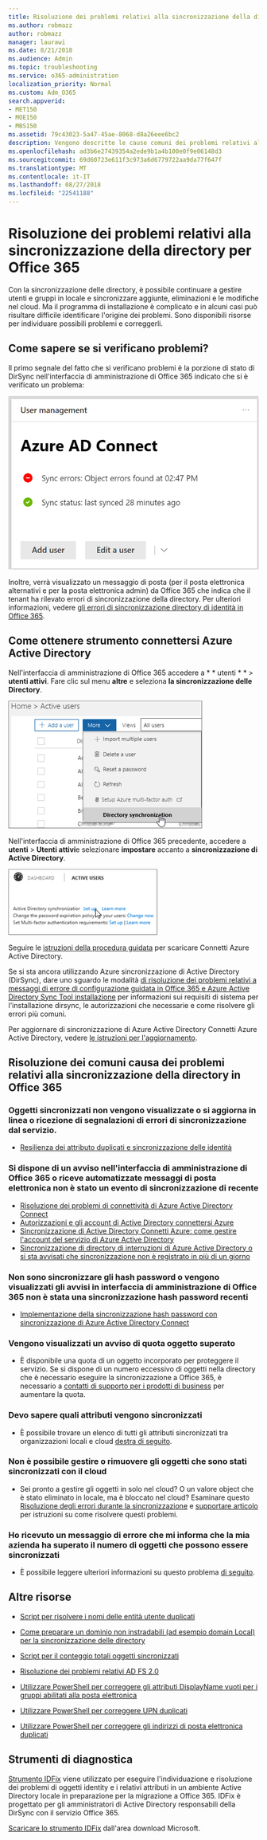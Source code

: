 ```yaml
---
title: Risoluzione dei problemi relativi alla sincronizzazione della directory per Office 365
ms.author: robmazz
author: robmazz
manager: laurawi
ms.date: 8/21/2018
ms.audience: Admin
ms.topic: troubleshooting
ms.service: o365-administration
localization_priority: Normal
ms.custom: Adm_O365
search.appverid:
- MET150
- MOE150
- MBS150
ms.assetid: 79c43023-5a47-45ae-8068-d8a26eee6bc2
description: Vengono descritte le cause comuni dei problemi relativi alla sincronizzazione della directory in Office 365 e vengono forniti alcuni metodi per risolverli.
ms.openlocfilehash: ad3b6e27439354a2ede9b1a4b100e0f9e06148d3
ms.sourcegitcommit: 69d60723e611f3c973a6d6779722aa9da77f647f
ms.translationtype: MT
ms.contentlocale: it-IT
ms.lasthandoff: 08/27/2018
ms.locfileid: "22541188"
---
```

# <a name="fixing-problems-with-directory-synchronization-for-office-365"></a>Risoluzione dei problemi relativi alla sincronizzazione della directory per Office 365

Con la sincronizzazione delle directory, è possibile continuare a gestire utenti e gruppi in locale e sincronizzare aggiunte, eliminazioni e le modifiche nel cloud. Ma il programma di installazione è complicato e in alcuni casi può risultare difficile identificare l'origine dei problemi. Sono disponibili risorse per individuare possibili problemi e correggerli.
  
## <a name="how-do-i-know-if-something-is-wrong"></a>Come sapere se si verificano problemi?

Il primo segnale del fatto che si verificano problemi è la porzione di stato di DirSync nell'interfaccia di amministrazione di Office 365 indicato che si è verificato un problema:
  
![Lo stato di DirSync affiancate nella visualizzazione Anteprima di amministrazione centrale](media/060006e9-de61-49d5-8979-e77cda198e71.png)
  
Inoltre, verrà visualizzato un messaggio di posta (per il posta elettronica alternativi e per la posta elettronica admin) da Office 365 che indica che il tenant ha rilevato errori di sincronizzazione della directory. Per ulteriori informazioni, vedere [gli errori di sincronizzazione directory di identità in Office 365](identify-directory-synchronization-errors.md).
  
## <a name="how-do-i-get-azure-active-directory-connect-tool"></a>Come ottenere strumento connettersi Azure Active Directory

Nell'interfaccia di amministrazione di Office 365 accedere a * * utenti * * \> **utenti attivi**. Fare clic sul menu **altre** e seleziona **la sincronizzazione delle Directory**. 
  
![Nel menu di più, scegliere la sincronizzazione delle Directory](media/dc6669e5-c01b-471e-9cdf-04f5d44e1c4b.png)
  
Nell'interfaccia di amministrazione di Office 365 precedente, accedere a **utenti** \> **Utenti attivi**e selezionare **impostare** accanto a **sincronizzazione di Active Directory**. 
  
![Scegli Configura accanto a sincronizzazione di Active Directory](media/bd95492b-d65e-4072-a6ee-e562f5f566c3.png)
  
Seguire le [istruzioni della procedura guidata](set-up-directory-synchronization.md) per scaricare Connetti Azure Active Directory. 
  
Se si sta ancora utilizzando Azure sincronizzazione di Active Directory (DirSync), dare uno sguardo le modalità [di risoluzione dei problemi relativi a messaggi di errore di configurazione guidata in Office 365 e Azure Active Directory Sync Tool installazione](https://go.microsoft.com/fwlink/p/?LinkId=396717) per informazioni sui requisiti di sistema per l'installazione dirsync, le autorizzazioni che necessarie e come risolvere gli errori più comuni. 
  
Per aggiornare di sincronizzazione di Azure Active Directory Connetti Azure Active Directory, vedere [le istruzioni per l'aggiornamento](https://go.microsoft.com/fwlink/p/?LinkId=733240).
  
## <a name="resolving-common-causes-of-problems-with-directory-synchronization-in-office-365"></a>Risoluzione dei comuni causa dei problemi relativi alla sincronizzazione della directory in Office 365

### <a name="synchronized-objects-arent-appearing-or-updating-online-or-im-getting-synchronization-error-reports-from-the-service"></a>**Oggetti sincronizzati non vengono visualizzate o si aggiorna in linea o ricezione di segnalazioni di errori di sincronizzazione dal servizio.**

- [Resilienza dei attributo duplicati e sincronizzazione delle identità](https://go.microsoft.com/fwlink/p/?LinkID=798300)

### <a name="i-have-an-alert-in-the-office-365-admin-center-or-am-receiving-automated-emails-that-there-hasnt-been-a-recent-synchronization-event"></a>**Si dispone di un avviso nell'interfaccia di amministrazione di Office 365 o riceve automatizzate messaggi di posta elettronica non è stato un evento di sincronizzazione di recente**
- [Risoluzione dei problemi di connettività di Azure Active Directory Connect](https://go.microsoft.com/fwlink/p/?LinkId=820597)
- [Autorizzazioni e gli account di Active Directory connettersi Azure](https://go.microsoft.com/fwlink/p/?LinkId=820598)
- [Sincronizzazione di Active Directory Connetti Azure: come gestire l'account del servizio di Azure Active Directory](https://go.microsoft.com/fwlink/p/?LinkId=820599)
- [Sincronizzazione di directory di interruzioni di Azure Active Directory o si sta avvisati che sincronizzazione non è registrato in più di un giorno](https://support.microsoft.com/help/2882421/directory-synchronization-to-azure-active-directory-stops-or-you-re-warned-that-sync-hasn-t-registered-in-more-than-a-day)

### <a name="password-hashes-arent-synchronizing-or-im-seeing-an-alert-in-the-office-365-admin-center-that-there-hasnt-been-a-recent-password-hash-synchronization"></a>**Non sono sincronizzare gli hash password o vengono visualizzati gli avvisi in interfaccia di amministrazione di Office 365 non è stata una sincronizzazione hash password recenti**
- [Implementazione della sincronizzazione hash password con sincronizzazione di Azure Active Directory Connect](https://go.microsoft.com/fwlink/p/?LinkId=820600)

### <a name="im-seeing-an-alert-that-object-quota-exceeded"></a>**Vengono visualizzati un avviso di quota oggetto superato**
- È disponibile una quota di un oggetto incorporato per proteggere il servizio. Se si dispone di un numero eccessivo di oggetti nella directory che è necessario eseguire la sincronizzazione a Office 365, è necessario a [contatti di supporto per i prodotti di business](https://support.office.com/article/32a17ca7-6fa0-4870-8a8d-e25ba4ccfd4b) per aumentare la quota.

### <a name="i-need-to-know-which-attributes-are-synchronized"></a>**Devo sapere quali attributi vengono sincronizzati**
- È possibile trovare un elenco di tutti gli attributi sincronizzati tra organizzazioni locali e cloud [destra di seguito](https://go.microsoft.com/fwlink/p/?LinkId=396719).

### <a name="i-cant-manage-or-remove-objects-that-were-synchronized-to-the-cloud"></a>**Non è possibile gestire o rimuovere gli oggetti che sono stati sincronizzati con il cloud**
- Sei pronto a gestire gli oggetti in solo nel cloud? O un valore object che è stato eliminato in locale, ma è bloccato nel cloud? Esaminare questo [Risoluzione degli errori durante la sincronizzazione](https://go.microsoft.com/fwlink/p/?linkid=842044) e [supportare articolo](https://go.microsoft.com/fwlink/p/?LinkId=396720) per istruzioni su come risolvere questi problemi.

### <a name="i-got-an-error-message-that-my-company-has-exceeded-the-number-of-objects-that-can-be-synchronized"></a>**Ho ricevuto un messaggio di errore che mi informa che la mia azienda ha superato il numero di oggetti che possono essere sincronizzati**
- È possibile leggere ulteriori informazioni su questo problema [di seguito](https://go.microsoft.com/fwlink/p/?LinkId=396721).
   
## <a name="other-resources"></a>Altre risorse

- [Script per risolvere i nomi delle entità utente duplicati](https://go.microsoft.com/fwlink/p/?LinkId=396725)
    
- [Come preparare un dominio non instradabili (ad esempio domain Local) per la sincronizzazione delle directory](prepare-a-non-routable-domain-for-directory-synchronization.md)
    
- [Script per il conteggio totali oggetti sincronizzati](https://go.microsoft.com/fwlink/p/?LinkId=396726)
    
- [Risoluzione dei problemi relativi AD FS 2.0](https://go.microsoft.com/fwlink/p/?LinkId=396727)
    
- [Utilizzare PowerShell per correggere gli attributi DisplayName vuoti per i gruppi abilitati alla posta elettronica](https://go.microsoft.com/fwlink/p/?LinkId=396728)
    
- [Utilizzare PowerShell per correggere UPN duplicati](https://go.microsoft.com/fwlink/p/?LinkId=396730)
    
- [Utilizzare PowerShell per correggere gli indirizzi di posta elettronica duplicati](https://go.microsoft.com/fwlink/p/?LinkId=396731)
    
## <a name="diagnostic-tools"></a>Strumenti di diagnostica

[Strumento IDFix](prepare-directory-attributes-for-synch-with-idfix.md) viene utilizzato per eseguire l'individuazione e risoluzione dei problemi di oggetti identity e i relativi attributi in un ambiente Active Directory locale in preparazione per la migrazione a Office 365. IDFix è progettato per gli amministratori di Active Directory responsabili della DirSync con il servizio Office 365. 

[Scaricare lo strumento IDFix](https://go.microsoft.com/fwlink/p/?LinkId=396718) dall'area download Microsoft.